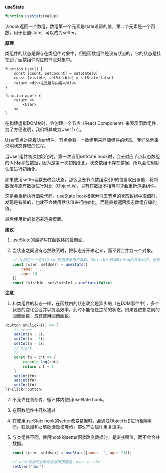 **useState**



```js
function useState(value)
```

该hook返回一个数组，数组第一个元素是state设置的值，第二个元素是一个函数，用于设置state，可以成为setter。



**原理**

类组件的状态是保存在类组件对象中，但是函数组件是没有状态的，它的状态是挂在到了函数组件对应的节点对象中。

```
function User() {
	const [count, setCocunt] = setState(0)
	const [visible, setVisible] = setState(false)
    return <div>这是组件内容</div>
}

function App() {
    return <>
    	<User>
    <>
}
```

在构建虚拟DOM树时，会创建一个节点（React Component）来表示<User>函数组件，为了方便说明，我们将其成为User节点。

User节点对应着User组件，节点会有一个数组用来存储组件的状态。我们举例来说明状态存取的过程。

当User组件初次初始化时，第一次调用setState hook时，会去对应节点状态数组的0小标寻找数据，因为是第一次初始化化，状态数组不存在数据，所以会使用默认值进行初始化。

如果使用setter函数去改变状态，那么会去节点数组索引0的位置取出该值，将新数据与原有数据进行对比（Object.is)。只有在数据不相等时才会重新渲染组件。

这是会重新执行函数代码，useState hook根据索引去节点的状态数组中取值时，发现是有值的，也就不会使用默认值进行初始化，而是直接返回状态数组存储的值。

最后使用新的状态来渲染页面。









**建议**

1. useState的最好写在函数体的最前面。

2. 当状态之间没有必然联系时，把状态分开来定义，而不要合并为一个对象。

    ```js
    // 比如在一个组件内user数据表示用户数据，而visible表示Dialog的显示状态，没有关联的状态就应该分开定义。
    const [user, setUser] = useState({
        name: '',
        age: 10
    })
    const [visible, setVisible] = useState(false)
    ```


**注意**

1. 和类组件的状态一样，在函数内的状态改变是异步的（在DOM事件中），多个状态的变化会合并以提高效率。此时不能信任之前的状态。如果要依赖之前的回调函数，应该使用回调函数。

```js
<button onClick={() => {
    // error
    setCnt(n - 1);
    setCnt(n - 1);
    setCnt(n - 1);
    // right
    // 
    const fn = cnt => {
        console.log(cnt)
        return cnt + 1
    }
    setCnt(fn)
    setCnt(fn)
    setCnt(fn)
}}>Click</button>
```

2. 不允许在判断内、循环体内使用useState hook。

3. 在函数组件中可以通过

4. 在使用useState hook的setter改变数据时，会通过Object.is()进行相等判断。若数据和之前数据是相等的，那么不会组件重复渲染。

5. 与类组件不同，使用hook的setter函数改变数据时，是直接赋值，而不会合并数据。

    ```js
    const [user, setUser] = useState({name: '', age: 25});
    
    // user保存的对象将会被直接覆盖，user = 'abc'
    setUser('abc')
    ```


